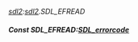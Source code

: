 _[sdl2](../../modules/sdl2/sdl2-module.md):[sdl2](../../modules/sdl2/sdl2-module.md).SDL\_EFREAD_
##### Const SDL\_EFREAD:[SDL_errorcode](../../modules/sdl2/sdl2-sdl_errorcode.md)
